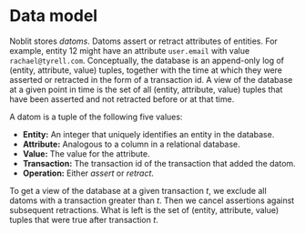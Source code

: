# Data model

Noblit stores *datoms*. Datoms assert or retract attributes of entities. For
example, entity 12 might have an attribute `user.email` with value
`rachael@tyrell.com`. Conceptually, the database is an append-only log of
(entity, attribute, value) tuples, together with the time at which they were
asserted or retracted in the form of a transaction id. A view of the database at
a given point in time is the set of all (entity, attribute, value) tuples that
have been asserted and not retracted before or at that time.

A datom is a tuple of the following five values:

 * **Entity:** An integer that uniquely identifies an entity in the database.
 * **Attribute:** Analogous to a column in a relational database.
 * **Value:** The value for the attribute.
 * **Transaction:** The transaction id of the transaction that added the datom.
 * **Operation:** Either _assert_ or _retract_.

To get a view of the database at a given transaction _t_, we exclude all datoms
with a transaction greater than _t_. Then we cancel assertions against
subsequent retractions. What is left is the set of (entity, attribute, value)
tuples that were true after transaction _t_.
